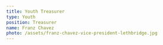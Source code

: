 ```yaml
---
title: Youth Treasurer
type: Youth
position: Treasurer
name: Franz Chavez
photo: /assets/franz-chavez-vice-president-lethbridge.jpg
---
```


